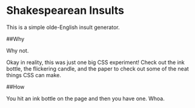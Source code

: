 Shakespearean Insults
=================

This is a simple olde-English insult generator.

##Why

Why not.

Okay in reality, this was just one big CSS experiment!  Check out the ink bottle, the flickering candle, and the paper to check out some of the neat things CSS can make.

##How

You hit an ink bottle on the page and then you have one.  Whoa.
